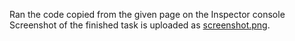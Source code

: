 Ran the code copied from the given page on the Inspector console \
Screenshot of the finished task is uploaded as [screenshot.png]("task-1/screenshot.png).
